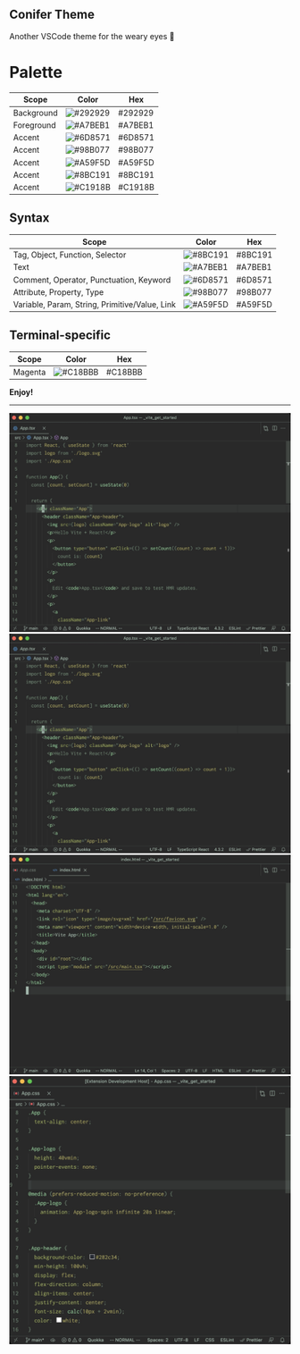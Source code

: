 ## Conifer Theme

Another VSCode theme for the weary eyes 👀

# Palette

| Scope | Color | Hex |
| ----- | ----- | --- |
| Background | ![#292929](https://via.placeholder.com/35/292929/?text=+) | #292929 | 
| Foreground | ![#A7BEB1](https://via.placeholder.com/35/A7BEB1/?text=+) | #A7BEB1 | 
| Accent | ![#6D8571](https://via.placeholder.com/35/6D8571/?text=+) | #6D8571 | 
| Accent | ![#98B077](https://via.placeholder.com/35/98B077/?text=+) | #98B077 | 
| Accent | ![#A59F5D](https://via.placeholder.com/35/A59F5D/?text=+) | #A59F5D | 
| Accent | ![#8BC191](https://via.placeholder.com/35/8BC191/?text=+) | #8BC191 | 
| Accent | ![#C1918B](https://via.placeholder.com/35/C1918B/?text=+) | #C1918B | 

## Syntax

| Scope | Color | Hex |
| ----- | ----- | --- |
| Tag, Object, Function, Selector | ![#8BC191](https://via.placeholder.com/35/8BC191/?text=+) | #8BC191 | 
| Text | ![#A7BEB1](https://via.placeholder.com/35/A7BEB1/?text=+) | #A7BEB1 | 
| Comment, Operator, Punctuation, Keyword | ![#6D8571](https://via.placeholder.com/35/6D8571/?text=+) | #6D8571 | 
| Attribute, Property, Type | ![#98B077](https://via.placeholder.com/35/98B077/?text=+) | #98B077 | 
| Variable, Param, String, Primitive/Value, Link | ![#A59F5D](https://via.placeholder.com/35/A59F5D/?text=+) | #A59F5D | 

## Terminal-specific

| Scope | Color | Hex |
| ----- | ----- | --- |
| Magenta | ![#C18BBB](https://via.placeholder.com/35/C18BBB/?text=+) | #C18BBB | 

**Enjoy!**

---

![tsx](images/tsx.jpg)
![js](images/tsx.jpg)
![html](images/html.jpg)
![css](images/css.jpg)
